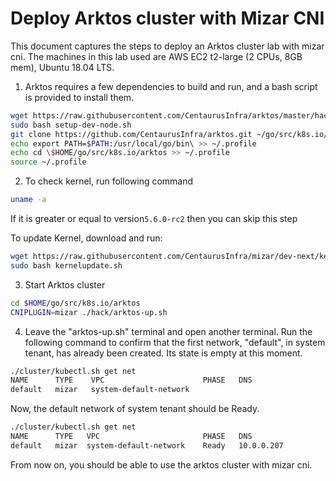 # Deploy Arktos cluster with Mizar CNI

This document captures the steps to deploy an Arktos cluster lab with mizar cni. The machines in this lab used are AWS EC2 t2-large (2 CPUs, 8GB mem), Ubuntu 18.04 LTS.
 
1. Arktos requires a few dependencies to build and run, and a bash script is provided to install them.
```bash
wget https://raw.githubusercontent.com/CentaurusInfra/arktos/master/hack/setup-dev-node.sh
sudo bash setup-dev-node.sh
git clone https://github.com/CentaurusInfra/arktos.git ~/go/src/k8s.io/arktos
echo export PATH=$PATH:/usr/local/go/bin\ >> ~/.profile
echo cd \$HOME/go/src/k8s.io/arktos >> ~/.profile
source ~/.profile
```
   
2. To check kernel, run following command

```bash
uname -a
```

If it is greater or equal to version`5.6.0-rc2` then you can skip this step

To update Kernel, download and run:
```bash
wget https://raw.githubusercontent.com/CentaurusInfra/mizar/dev-next/kernelupdate.sh
sudo bash kernelupdate.sh
```

3. Start Arktos cluster
```bash
cd $HOME/go/src/k8s.io/arktos
CNIPLUGIN=mizar ./hack/arktos-up.sh
```

4. Leave the "arktos-up.sh" terminal and open another terminal. Run the following command to confirm that the first network, "default", in system tenant, has already been created. Its state is empty at this moment.
```bash
./cluster/kubectl.sh get net
NAME      TYPE    VPC                      PHASE   DNS
default   mizar   system-default-network    
```

Now, the default network of system tenant should be Ready.
```bash
./cluster/kubectl.sh get net
NAME      TYPE   VPC                       PHASE   DNS
default   mizar  system-default-network    Ready   10.0.0.207
```

From now on, you should be able to use the arktos cluster with mizar cni.
